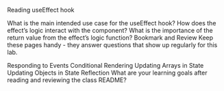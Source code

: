 Reading
useEffect hook

What is the main intended use case for the useEffect hook?
How does the effect’s logic interact with the component?
What is the importance of the return value from the effect’s logic function?
Bookmark and Review
Keep these pages handy - they answer questions that show up regularly for this lab.

Responding to Events
Conditional Rendering
Updating Arrays in State
Updating Objects in State
Reflection
What are your learning goals after reading and reviewing the class README?